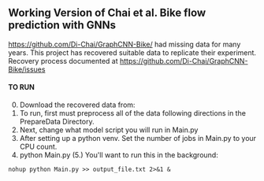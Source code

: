 ## Working Version of Chai et al. Bike flow prediction with GNNs
https://github.com/Di-Chai/GraphCNN-Bike/ had missing data for many years. 
This project has recovered suitable data to replicate their experiment.
Recovery process documented at https://github.com/Di-Chai/GraphCNN-Bike/issues 

#### TO RUN
0. Download the recovered data from: 
1. To run, first must preprocess all of the data following directions in 
the PrepareData Directory. 
2. Next, change what model script you will run in Main.py 
3. After setting up a python venv. Set the number of jobs in Main.py to your CPU count. 
4. python Main.py 
(5.) You'll want to run this in the background: 
```
nohup python Main.py >> output_file.txt 2>&1 &

```
